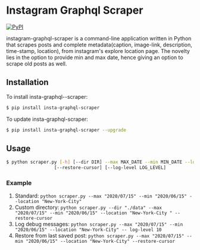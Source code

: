 Instagram Graphql Scraper
=================
[![PyPI](https://img.shields.io/pypi/v/instagram-scraper.svg)](https://pypi.python.org/pypi/instagram-scraper)

instagram-graphql-scraper is a command-line application written in Python that scrapes posts and complete metadata(caption, image-link, description, time-stamp, location), from instagram's explore location page. The novelty lies in the option to provide min and max date, hence giving an option to scrape old posts as well.

Installation
-------
To install insta-graphql--scraper:
```bash
$ pip install insta-graphql-scraper

```
To update insta-graphql-scraper:
```bash
$ pip install insta-graphql-scraper --upgrade
```

## Usage

```bash
$ python scraper.py [-h] [--dir DIR] --max MAX_DATE --min MIN_DATE --location LOCATION
                  [--restore-cursor] [--log-level LOG_LEVEL]
```

### Example
 1. Standard: `python scraper.py --max "2020/07/15" --min "2020/06/15" --location "New-York-City"`
 2. Custom directory: `python scraper.py --dir "./data" --max "2020/07/15" --min "2020/06/15" --location "New-York-City
 " --restore-cursor`
 3. Log debug messages: `python scraper.py --max "2020/07/15" --min "2020/06/15" --location "New-York-City" -- log-level
  10`
 4. Restore from last saved post: `python scraper.py --max "2020/07/15" --min "2020/06/15" --location "New-York-City" --restore-cursor`
